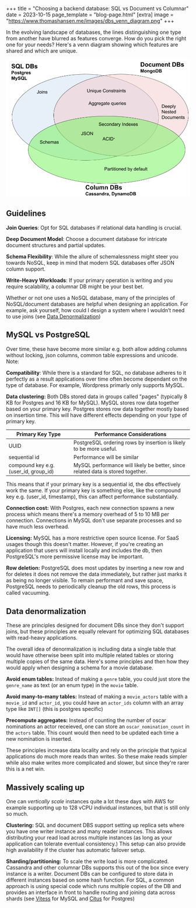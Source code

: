 +++
title = "Choosing a backend database: SQL vs Document vs Columnar"
date = 2023-10-15
page_template = "blog-page.html"
[extra]
image = "https://www.thomashansen.me/images/dbs_venn_diagram.png"
+++

In the evolving landscape of databases, the lines distinguishing one type from another have blurred as features converge. How do you pick the right one for your needs? Here's a venn diagram showing which features are shared and which are unique.

![Venn Diagram highlighting shared features among databases: All databases (ACID, Secondary Indexes, JSON), SQL & Columnar (schemas), SQL & Document (aggregate queries and unique indexes).](/images/dbs_venn_diagram.png)

## Guidelines

**Join Queries**: Opt for SQL databases if relational data handling is crucial.

**Deep Document Model**: Choose a document database for intricate document structures and partial updates.

**Schema Flexibility**: While the allure of schemalessness might steer you towards NoSQL, keep in mind that modern SQL databases offer JSON column support.

**Write-Heavy Workloads**: If your primary operation is writing and you require scalability, a columnar DB might be your best bet.

Whether or not one uses a NoSQL database, many of the principles of NoSQL/document databases are helpful when designing an application. For example, ask yourself, how could I design a system where I wouldn’t need to use joins (see [Data Denormalization](#data-denormalization))

## MySQL vs PostgreSQL

Over time, these have become more similar e.g. both allow adding columns without locking, json columns, common table expressions and unicode. Note:  

**Compatibility**: While there is a standard for SQL, no database adheres to it perfectly as a result applications over time often become dependant on the type of database. For example, Wordpress primarly only supports MySQL.

**Data clustering:** Both DBs stored data in groups called "pages" (typically 8 KB for Postgres and 16 KB for MySQL). MySQL stores row data together based on your primary key. Postgres stores row data together mostly based on insertion time. This will have different effects depending on your type of primary key.

| Primary Key Type                      | Performance Considerations                                                       |
|---------------------------------------|---------------------------------------------------------------------------------|
| UUID                                  | PostgreSQL ordering rows by insertion is likely to be more useful.              |
| sequential id                         | Performance will be similar                                                     |
| compound key e.g. (user_id, group_id) | MySQL performance will likely be better, since related data is stored together. |

This means that if your primary key is a sequential id, the dbs effectively work the same. If your primary key is something else, like the compound key e.g. (user_id, timestamp), this can affect performance substantially.

**Connection cost:** With Postgres, each new connection spawns a new process which means there's a memory overhead of 5 to 10 MB per connection. Connections in MySQL don't use separate processes and so have much less overhead.

**Licensing:** MySQL has a more restrictive open source license. For SaaS usages though this doesn't matter. However, if you're creating an application that users will install locally and includes the db, then PostgreSQL's more permissive license may be important.

**Row deletion:** PostgreSQL does most updates by inserting a new row and for deletes it does not remove the data immediately, but rather just marks it as being no longer visible. To remain performant and save space, PostgreSQL needs to periodically cleanup the old rows, this process is called vacuuming.

## Data denormalization

These are principles designed for document DBs since they don't support joins, but these principles are equally relevant for optimizing SQL databases with read-heavy applications.

The overall idea of denormalization is including data a single table that would have otherwise been split into multiple related tables or storing multiple copies of the same data. Here's some principles and then how they would apply when designing a schema for a movie database.

**Avoid enum tables:** Instead of making a `genre` table, you could just store the `genre_name` as text (or an enum type) in the `movie` table.

**Avoid many-to-many tables:** Instead of making a `movie_actors` table with a `movie_id` and `actor_id`, you could have an `actor_ids` column with an array type like `INT[]` (this is postgres specific)

**Precompute aggregates:** Instead of counting the number of oscar nominations an actor receieved, one can store an `oscar_nomination_count` in the `actors` table. This count would then need to be updated each time a new nomination is inserted.

These principles increase data locality and rely on the principle that typical applications do much more reads than writes. So these make reads simpler while also make writes more complicated and slower, but since they're rarer this is a net win.

## Massively scaling up

One can *vertically scale* instances quite a lot these days with AWS for example supporting up to 128 vCPU individual instances, but that is still only so much.

**Clustering:** SQL and document DBS support setting up replica sets where you have one writer instance and many reader instances. This allows distributing your read load across multiple instances (as long as your application can tolerate eventual consistency.) This setup can also provide high availability if the cluster has automatic failover setup.

**Sharding/partitioning:** To scale the write load is more complicated. Cassandra and other columnar DBs supports this out of the box since every instance is a writer. Document DBs can be configured to store data in different instances based on some hash function. For SQL, a common approach is using special code which runs multiple copies of the DB and provides an interface in front to handle routing and joining data across shards (see [Vitess](https://vitess.io/) for MySQL and [Citus](https://www.citusdata.com/) for Postgres)